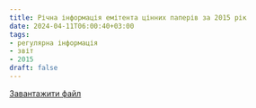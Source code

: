 ```yaml
---
title: Річна інформація емітента цінних паперів за 2015 рік
date: 2024-04-11T06:00:40+03:00
tags:
- регулярна інформація
- звіт
- 2015
draft: false
---
```


[Завантажити файл](mtc_report_2015.pdf)